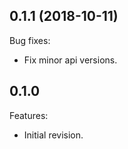 ## 0.1.1 (2018-10-11)
Bug fixes:
   * Fix minor api versions.
   
## 0.1.0 
Features:
  - Initial revision.

<!--
   Markdown
   
   Copyright 2018 IS2T. All rights reserved.
   For demonstration purpose only.
   IS2T PROPRIETARY. Use is subject to license terms.
 
-->